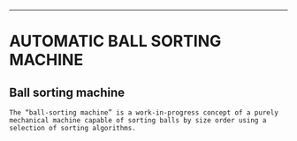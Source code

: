 
***
# AUTOMATIC BALL SORTING MACHINE
## Ball sorting machine
    The “ball-sorting machine” is a work-in-progress concept of a purely mechanical machine capable of sorting balls by size order using a selection of sorting algorithms.